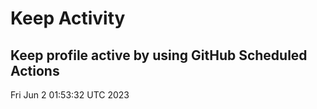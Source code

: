 # Keep Activity 
Keep profile active by using GitHub Scheduled Actions
--- 
Fri Jun  2 01:53:32 UTC 2023
